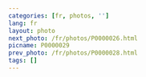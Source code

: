 ```yaml
---
categories: [fr, photos, '']
lang: fr
layout: photo
next_photo: /fr/photos/P0000026.html
picname: P0000029
prev_photo: /fr/photos/P0000028.html
tags: []
---
```

